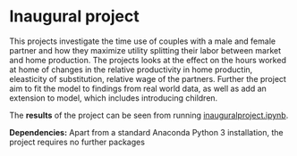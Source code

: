 # Inaugural project
This projects investigate the time use of couples with a male and female partner and how they maximize utility splitting their labor between market and home production. The projects looks at the effect on the hours worked at home of changes in the relative productivity in home productin, eleasticity of substitution, relative wage of the partners. Further the project aim to fit the model to findings from real world data, as well as add an extension to model, which includes introducing children.

The **results** of the project can be seen from running [inauguralproject.ipynb](inauguralproject.ipynb).

**Dependencies:** Apart from a standard Anaconda Python 3 installation, the project requires no further packages 


